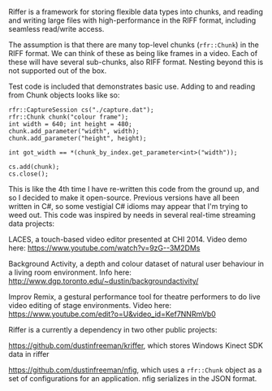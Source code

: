 Riffer is a framework for storing flexible data types into chunks, and reading and writing large files with high-performance in the RIFF format, including seamless read/write access.

The assumption is that there are many top-level chunks (```rfr::Chunk```) in the RIFF format. We can think of these as being like frames in a video.
Each of these will have several sub-chunks, also RIFF format. Nesting beyond this is not supported out of the box.

Test code is included that demonstrates basic use. Adding to and reading from Chunk objects looks like so:
    
    rfr::CaptureSession cs("./capture.dat");
    rfr::Chunk chunk("colour frame");
    int width = 640; int height = 480;
    chunk.add_parameter("width", width);
    chunk.add_parameter("height", height);
    
    int got_width == *(chunk_by_index.get_parameter<int>("width"));
    
    cs.add(chunk);
    cs.close();


This is like the 4th time I have re-written this code from the ground up, and so I decided to make it open-source. Previous versions have all been written in C#, so some vestigial C# idioms may appear that I'm trying to weed out. This code was inspired by needs in several real-time streaming data projects:

LACES, a touch-based video editor presented at CHI 2014. Video demo here: https://www.youtube.com/watch?v=9zG--3M2DMs

Background Activity, a depth and colour dataset of natural user behaviour in a living room environment. Info here: http://www.dgp.toronto.edu/~dustin/backgroundactivity/

Improv Remix, a gestural performance tool for theatre performers to do live video editing of stage environments. Video here: https://www.youtube.com/edit?o=U&video_id=Kef7NNRmVb0


Riffer is a currently a dependency in two other public projects:

https://github.com/dustinfreeman/kriffer, which stores Windows Kinect SDK data in riffer

https://github.com/dustinfreeman/nfig, which uses a ```rfr::Chunk``` object as a set of configurations for an application. nfig serializes in the JSON format. 


